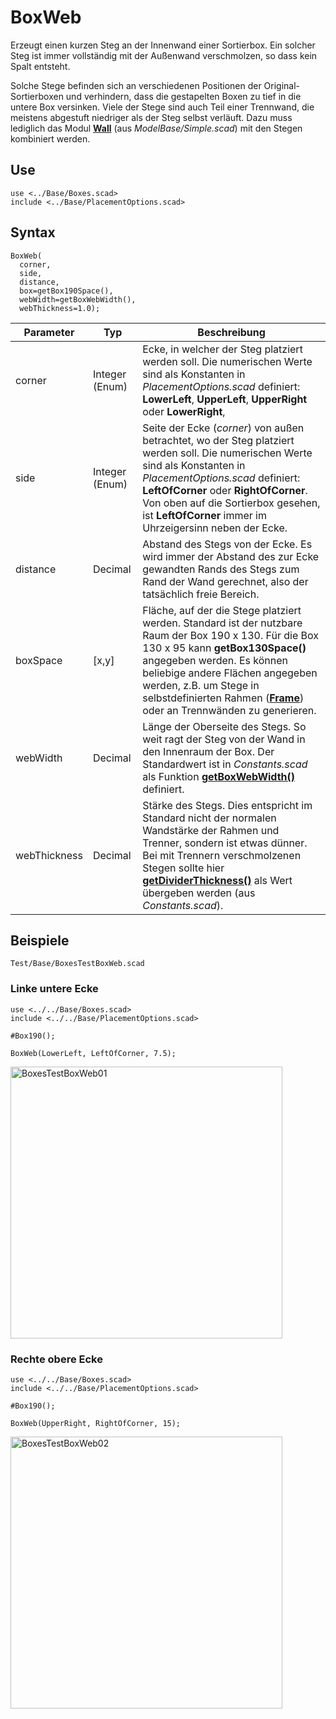 # BoxWeb

Erzeugt einen kurzen Steg an der Innenwand einer Sortierbox. Ein solcher Steg ist immer vollständig mit der Außenwand verschmolzen, so dass kein Spalt entsteht.

Solche Stege befinden sich an verschiedenen Positionen der Original-Sortierboxen und verhindern, dass die gestapelten Boxen zu tief in die untere Box versinken. Viele der Stege sind auch Teil einer Trennwand, die meistens abgestuft niedriger als der Steg selbst verläuft. Dazu muss lediglich das Modul [__Wall__](../ModelBase/Wall.md) (aus *ModelBase/Simple.scad*) mit den Stegen kombiniert werden.

## Use
<pre><code>use &lt;../Base/Boxes.scad&gt;
include &lt;../Base/PlacementOptions.scad&gt;</pre></code>

## Syntax
<pre><code>BoxWeb(
  corner, 
  side, 
  distance, 
  box=getBox190Space(), 
  webWidth=getBoxWebWidth(), 
  webThickness=1.0);
</pre></code>

| Parameter | Typ | Beschreibung |
| ------ | ------ | ------ |
| corner | Integer (Enum) | Ecke, in welcher der Steg platziert werden soll. Die numerischen Werte sind als Konstanten in *PlacementOptions.scad* definiert: __LowerLeft__, __UpperLeft__, __UpperRight__ oder __LowerRight__, |
| side | Integer (Enum) | Seite der Ecke (*corner*) von außen betrachtet, wo der Steg platziert werden soll. Die numerischen Werte sind als Konstanten in *PlacementOptions.scad* definiert: __LeftOfCorner__ oder __RightOfCorner__. Von oben auf die Sortierbox gesehen, ist __LeftOfCorner__ immer im Uhrzeigersinn neben der Ecke. |
| distance | Decimal | Abstand des Stegs von der Ecke. Es wird immer der Abstand des zur Ecke gewandten Rands des Stegs zum Rand der Wand gerechnet, also der tatsächlich freie Bereich. |
| boxSpace | \[x,y\] | Fläche, auf der die Stege platziert werden. Standard ist der nutzbare Raum der Box 190 x 130. Für die Box 130 x 95 kann __getBox130Space()__ angegeben werden. Es können beliebige andere Flächen angegeben werden, z.B. um Stege in selbstdefinierten Rahmen ([__Frame__](../ModelBase/Frame.md)) oder an Trennwänden zu generieren. |
| webWidth | Decimal | Länge der Oberseite des Stegs. So weit ragt der Steg von der Wand in den Innenraum der Box. Der Standardwert ist in *Constants.scad* als Funktion [__getBoxWebWidth()__](../ModelBase/getBoxWebWidth.md) definiert. |
| webThickness | Decimal | Stärke des Stegs. Dies entspricht im Standard nicht der normalen Wandstärke der Rahmen und Trenner, sondern ist etwas dünner. Bei mit Trennern verschmolzenen Stegen sollte hier [__getDividerThickness()__](../Base/getDividerThickness.md) als Wert übergeben werden (aus *Constants.scad*). |

## Beispiele
<pre><code>Test/Base/BoxesTestBoxWeb.scad</code></pre>

### Linke untere Ecke
<pre><code>use <../../Base/Boxes.scad>
include <../../Base/PlacementOptions.scad>

#Box190();

BoxWeb(LowerLeft, LeftOfCorner, 7.5);
</pre></code>

<img width="435" alt="BoxesTestBoxWeb01" src="https://user-images.githubusercontent.com/48654609/166932487-8b8f3b92-9774-442c-9c05-6fb0642ec34e.png">

### Rechte obere Ecke
<pre><code>use <../../Base/Boxes.scad>
include <../../Base/PlacementOptions.scad>

#Box190();

BoxWeb(UpperRight, RightOfCorner, 15);
</pre></code>

<img width="435" alt="BoxesTestBoxWeb02" src="https://user-images.githubusercontent.com/48654609/166933860-3688e296-0f26-47b1-b465-35a509529417.png">

